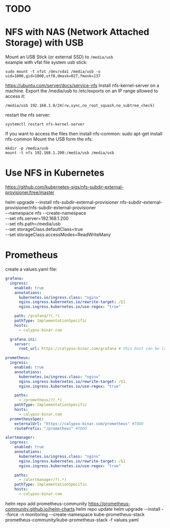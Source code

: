 # TODO


# NFS with NAS (Network Attached Storage) with USB
Mount an USB Stick (or external SSD) to `/media/usb`  
example with vfat file system usb stick:  
```
sudo mount -t vfat /dev/sda1 /media/usb -o uid=1000,gid=1000,utf8,dmask=027,fmask=137
```


https://ubuntu.com/server/docs/service-nfs
Install nfs-kernel-server on a machine.
Export the /media/usb to /etc/exports on an IP range allowed to access it:
```
/media/usb 192.168.1.0/24(rw,sync,no_root_squash,no_subtree_check)
```

restart the nfs server:
```
systemctl restart nfs-kernel-server
```

If you want to access the files then install nfs-common:
sudo apt-get install nfs-common
Mount the USB form the nfs:
```
mkdir -p /media/usb
mount -t nfs 192.168.1.200:/media/usb /media/usb
```

# Use NFS in Kubernetes
https://github.com/kubernetes-sigs/nfs-subdir-external-provisioner/tree/master

helm upgrade --install nfs-subdir-external-provisioner nfs-subdir-external-provisioner/nfs-subdir-external-provisioner \
 --namespace nfs --create-namespace \
 --set nfs.server=192.168.1.200 \
 --set nfs.path=/media/usb \
 --set storageClass.defaultClass=true \
 --set storageClass.accessModes=ReadWriteMany

 # Prometheus

create a values.yaml file:
```yaml
grafana:
  ingress:
    enabled: true
    annotations:
      kubernetes.io/ingress.class: "nginx"
      nginx.ingress.kubernetes.io/rewrite-target: /$1
      nginx.ingress.kubernetes.io/use-regex: "true"

    path: /grafana/?(.*)
    pathType: ImplementationSpecific
    hosts:
      - calypso-binar.com

  grafana.ini:
    server:
      root_url: https://calypso-binar.com/grafana # this host can be localhost

prometheus:
  ingress:
    enabled: true
    annotations:
      kubernetes.io/ingress.class: "nginx"
      nginx.ingress.kubernetes.io/rewrite-target: /$1
      nginx.ingress.kubernetes.io/use-regex: "true"

    paths:
      - /prometheus/?(.*)
    pathType: ImplementationSpecific
    hosts:
      - calypso-binar.com
  prometheusSpec: 
    externalUrl: "https://calypso-binar.com/prometheus" #TODO 
    routePrefix: "/prometheus" #TODO

alertmanager:
  ingress:
    enabled: true
    annotations:
      kubernetes.io/ingress.class: "nginx"
      nginx.ingress.kubernetes.io/rewrite-target: /$1
      nginx.ingress.kubernetes.io/use-regex: "true"

    paths:
      - /alertmanager/?(.*)
    pathType: ImplementationSpecific
    hosts:
      - calypso-binar.com
```
 
 helm repo add prometheus-community https://prometheus-community.github.io/helm-charts
 helm repo update
 helm upgrade --install --force -n monitoring --create-namespace kube-prometheus-stack prometheus-community/kube-prometheus-stack -f values.yaml
